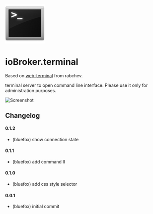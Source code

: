 ![Logo](media/terminal.png)

# ioBroker.terminal

Based on [web-terminal](https://github.com/rabchev/web-terminal) from rabchev.

terminal server to open command line interface.
Please use it only for administration purposes.

![Screenshot](img/screen1.png)

## Changelog

#### 0.1.2
* (bluefox) show connection state

#### 0.1.1
* (bluefox) add command ll

#### 0.1.0
* (bluefox) add css style selector

#### 0.0.1
* (bluefox) initial commit
